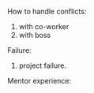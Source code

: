 How to handle conflicts:

1. with co-worker
2. with boss

Failure:

1. project failure.

Mentor experience:
